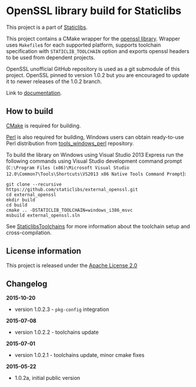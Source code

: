 OpenSSL library build for Staticlibs
====================================

This project is a part of [Staticlibs](http://staticlibs.net/).

This project contains a CMake wrapper for the [openssl library](https://github.com/openssl/openssl). 
Wrapper uses `Makefile`s for each supported platform, supports toolchain specification
with `STATICLIB_TOOLCHAIN` option and exports openssl headers to be used from dependent projects.

OpenSSL unofficial GitHub repository is used as a git submodule of this project.
OpenSSL pinned to version 1.0.2 but you are encouraged to update it to newer releases of the 1.0.2 branch.

Link to [documentation](https://www.openssl.org/docs/).

How to build
------------

[CMake](http://cmake.org/) is required for building.

[Perl](https://www.perl.org/) is also required for building, Windows users can obtain ready-to-use
Perl distribution from [tools_windows_perl](https://github.com/staticlibs/tools_windows_perl) repository.

To build the library on Windows using Visual Studio 2013 Express run the following commands using
Visual Studio development command prompt 
(`C:\Program Files (x86)\Microsoft Visual Studio 12.0\Common7\Tools\Shortcuts\VS2013 x86 Native Tools Command Prompt`):

    git clone --recursive https://github.com/staticlibs/external_openssl.git
    cd external_openssl
    mkdir build
    cd build
    cmake .. -DSTATICLIB_TOOLCHAIN=windows_i386_msvc
    msbuild external_openssl.sln

See [StaticlibsToolchains](https://github.com/staticlibs/wiki/wiki/StaticlibsToolchains) for 
more information about the toolchain setup and cross-compilation.

License information
-------------------

This project is released under the [Apache License 2.0](http://www.apache.org/licenses/LICENSE-2.0)

Changelog
---------

**2015-10-20**

 * version 1.0.2.3 - `pkg-config` integration

**2015-07-08**

 * version 1.0.2.2 - toolchains update

**2015-07-01**

 * version 1.0.2.1 - toolchains update, minor cmake fixes

**2015-05-22**

 * 1.0.2a, initial public version
